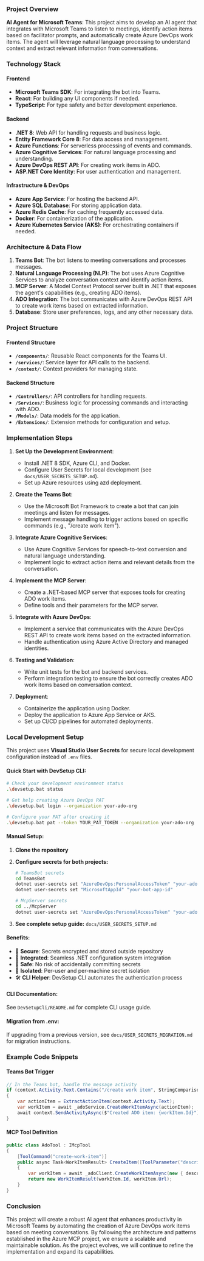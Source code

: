 ### Project Overview

**AI Agent for Microsoft Teams**: This project aims to develop an AI agent that integrates with Microsoft Teams to listen to meetings, identify action items based on facilitator prompts, and automatically create Azure DevOps work items. The agent will leverage natural language processing to understand context and extract relevant information from conversations.

### Technology Stack

#### Frontend
- **Microsoft Teams SDK**: For integrating the bot into Teams.
- **React**: For building any UI components if needed.
- **TypeScript**: For type safety and better development experience.

#### Backend
- **.NET 8**: Web API for handling requests and business logic.
- **Entity Framework Core 8**: For data access and management.
- **Azure Functions**: For serverless processing of events and commands.
- **Azure Cognitive Services**: For natural language processing and understanding.
- **Azure DevOps REST API**: For creating work items in ADO.
- **ASP.NET Core Identity**: For user authentication and management.

#### Infrastructure & DevOps
- **Azure App Service**: For hosting the backend API.
- **Azure SQL Database**: For storing application data.
- **Azure Redis Cache**: For caching frequently accessed data.
- **Docker**: For containerization of the application.
- **Azure Kubernetes Service (AKS)**: For orchestrating containers if needed.

### Architecture & Data Flow

1. **Teams Bot**: The bot listens to meeting conversations and processes messages.
2. **Natural Language Processing (NLP)**: The bot uses Azure Cognitive Services to analyze conversation context and identify action items.
3. **MCP Server**: A Model Context Protocol server built in .NET that exposes the agent's capabilities (e.g., creating ADO items).
4. **ADO Integration**: The bot communicates with Azure DevOps REST API to create work items based on extracted information.
5. **Database**: Store user preferences, logs, and any other necessary data.

### Project Structure

#### Frontend Structure
- **`/components/`**: Reusable React components for the Teams UI.
- **`/services/`**: Service layer for API calls to the backend.
- **`/context/`**: Context providers for managing state.

#### Backend Structure
- **`/Controllers/`**: API controllers for handling requests.
- **`/Services/`**: Business logic for processing commands and interacting with ADO.
- **`/Models/`**: Data models for the application.
- **`/Extensions/`**: Extension methods for configuration and setup.

### Implementation Steps

1. **Set Up the Development Environment**:
   - Install .NET 8 SDK, Azure CLI, and Docker.
   - Configure User Secrets for local development (see `docs/USER_SECRETS_SETUP.md`).
   - Set up Azure resources using azd deployment.

2. **Create the Teams Bot**:
   - Use the Microsoft Bot Framework to create a bot that can join meetings and listen for messages.
   - Implement message handling to trigger actions based on specific commands (e.g., "/create work item").

3. **Integrate Azure Cognitive Services**:
   - Use Azure Cognitive Services for speech-to-text conversion and natural language understanding.
   - Implement logic to extract action items and relevant details from the conversation.

4. **Implement the MCP Server**:
   - Create a .NET-based MCP server that exposes tools for creating ADO work items.
   - Define tools and their parameters for the MCP server.

5. **Integrate with Azure DevOps**:
   - Implement a service that communicates with the Azure DevOps REST API to create work items based on the extracted information.
   - Handle authentication using Azure Active Directory and managed identities.

6. **Testing and Validation**:
   - Write unit tests for the bot and backend services.
   - Perform integration testing to ensure the bot correctly creates ADO work items based on conversation context.

7. **Deployment**:
   - Containerize the application using Docker.
   - Deploy the application to Azure App Service or AKS.
   - Set up CI/CD pipelines for automated deployments.

### Local Development Setup

This project uses **Visual Studio User Secrets** for secure local development configuration instead of `.env` files.

#### Quick Start with DevSetup CLI:
```bash
# Check your development environment status
.\devsetup.bat status

# Get help creating Azure DevOps PAT
.\devsetup.bat login --organization your-ado-org

# Configure your PAT after creating it
.\devsetup.bat pat --token YOUR_PAT_TOKEN --organization your-ado-org
```

#### Manual Setup:
1. **Clone the repository**
2. **Configure secrets for both projects:**
   ```bash
   # TeamsBot secrets
   cd TeamsBot
   dotnet user-secrets set "AzureDevOps:PersonalAccessToken" "your-ado-pat"
   dotnet user-secrets set "MicrosoftAppId" "your-bot-app-id"
   
   # McpServer secrets  
   cd ../McpServer
   dotnet user-secrets set "AzureDevOps:PersonalAccessToken" "your-ado-pat"
   ```

3. **See complete setup guide:** `docs/USER_SECRETS_SETUP.md`

#### Benefits:
- 🔐 **Secure**: Secrets encrypted and stored outside repository
- 🎯 **Integrated**: Seamless .NET configuration system integration  
- 🚫 **Safe**: No risk of accidentally committing secrets
- 👥 **Isolated**: Per-user and per-machine secret isolation
- 🛠️ **CLI Helper**: DevSetup CLI automates the authentication process

#### CLI Documentation:
See `DevSetupCli/README.md` for complete CLI usage guide.

#### Migration from .env:
If upgrading from a previous version, see `docs/USER_SECRETS_MIGRATION.md` for migration instructions.

### Example Code Snippets

#### Teams Bot Trigger
```csharp
// In the Teams bot, handle the message activity
if (context.Activity.Text.Contains("/create work item", StringComparison.OrdinalIgnoreCase))
{
    var actionItem = ExtractActionItem(context.Activity.Text);
    var workItem = await _adoService.CreateWorkItemAsync(actionItem);
    await context.SendActivityAsync($"Created ADO item: {workItem.Id}");
}
```

#### MCP Tool Definition
```csharp
public class AdoTool : IMcpTool
{
    [ToolCommand("create-work-item")]
    public async Task<WorkItemResult> CreateItem([ToolParameter("description")] string description)
    {
        var workItem = await _adoClient.CreateWorkItemAsync(new { description });
        return new WorkItemResult(workItem.Id, workItem.Url);
    }
}
```

### Conclusion

This project will create a robust AI agent that enhances productivity in Microsoft Teams by automating the creation of Azure DevOps work items based on meeting conversations. By following the architecture and patterns established in the Azure MCP project, we ensure a scalable and maintainable solution. As the project evolves, we will continue to refine the implementation and expand its capabilities.